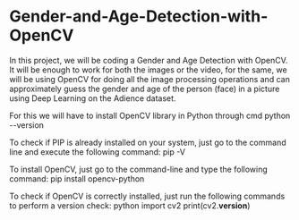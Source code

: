 # Gender-and-Age-Detection-with-OpenCV

In this project, we will be coding a Gender and Age Detection with OpenCV. It will be enough to work for both the images or the video, for the same, we will be using OpenCV for doing all the image processing operations and can approximately guess the gender and age of the person (face) in a picture using Deep Learning on the Adience dataset.

For this we will have to install OpenCV library in Python through cmd
python --version

To check if PIP is already installed on your system, just go to the command line and execute the following command:
pip -V

To install OpenCV, just go to the command-line and type the following command:
pip install opencv-python

To check if OpenCV is correctly installed, just run the following commands to perform a version check:
python
import cv2
print(cv2.__version__)
